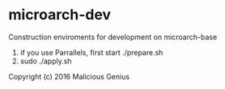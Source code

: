 # microarch-dev
Construction enviroments for development on microarch-base

1. if you use Parrallels, first start ./prepare.sh
2. sudo ./apply.sh


Copyright (c) 2016 Malicious Genius
